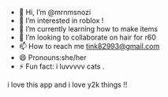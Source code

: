 - 👋 Hi, I’m @mrnmsnozi
- 👀 I’m interested in roblox !
- 🌱 I’m currently learning how to make items
- 💞️ I’m looking to collaborate on hair for r60
- 📫 How to reach me tink82993@gmail.com
- 😄 Pronouns:she/her
- ⚡ Fun fact: i luvvvvv cats .

<!---
mrnmsnozi/mrnmsnozi is a ✨ special ✨ repository because its `README.md` (this file) appears on your GitHub profile.
You can click the Preview link to take a look at your changes.
--->
i love this app and i love y2k things !!
